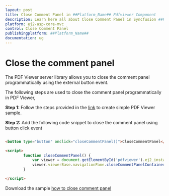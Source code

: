 ```yaml
---
layout: post
title: Close Comment Panel in ##Platform_Name## Pdfviewer Component
description: Learn here all about Close Comment Panel in Syncfusion ##Platform_Name## Pdfviewer component and more.
platform: ej2-asp-core-mvc
control: Close Comment Panel
publishingplatform: ##Platform_Name##
documentation: ug
---
```



# Close the comment panel

The PDF Viewer server library allows you to close the comment panel programmatically using the external button event.

The following steps are used to close the comment panel programmatically in PDF Viewer,

**Step 1:** Follow the steps provided in the [link](https://ej2.syncfusion.com/aspnetmvc/documentation/pdfviewer/getting-started/) to create simple PDF Viewer sample.

**Step 2:** Add the following code snippet to close the comment panel using button click event

```html

<button type="button" onclick="closeCommentPanel()">CloseCommentPanel</button>

<script>
        function closeCommentPanel() {
            var viewer = document.getElementById('pdfviewer').ej2_instances[0];
            viewer.viewerBase.navigationPane.closeCommentPanelContainer();
        }

</script>

```

Download the sample [how to close comment panel](https://www.syncfusion.com/downloads/support/directtrac/general/ze/MVC_SAMPLE1299715828)